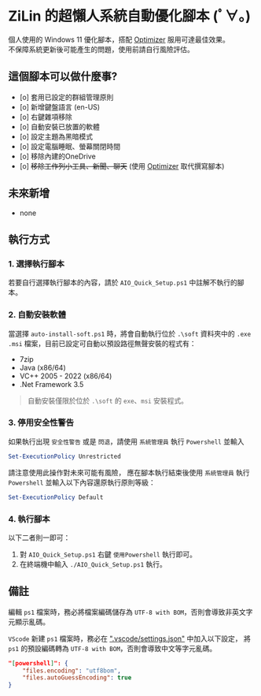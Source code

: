 # ZiLin 的超懶人系統自動優化腳本 (ﾟ∀。)

個人使用的 Windows 11 優化腳本，搭配 [Optimizer](https://github.com/hellzerg/optimizer) 服用可達最佳效果。  
不保障系統更新後可能產生的問題，使用前請自行風險評估。

## 這個腳本可以做什麼事?

- [o] 套用已設定的群組管理原則
- [o] 新增鍵盤語言 (en-US)
- [o] 右鍵雜項移除
- [o] 自動安裝已放置的軟體
- [o] 設定主題為黑暗模式
- [o] 設定電腦睡眠、螢幕關閉時間
- [o] 移除內建的OneDrive
- [o] ~~移除工作列小工具、新聞、聊天~~ (使用 [Optimizer](https://github.com/hellzerg/optimizer) 取代撰寫腳本)

## 未來新增

- none

## 執行方式

### 1. 選擇執行腳本

若要自行選擇執行腳本的內容，請於 `AIO_Quick_Setup.ps1` 中註解不執行的腳本。

### 2. 自動安裝軟體

當選擇 `auto-install-soft.ps1` 時，將會自動執行位於 `.\soft` 資料夾中的 `.exe .msi` 檔案，目前已設定可自動以預設路徑無聲安裝的程式有：

- 7zip
- Java (x86/64)
- VC++ 2005 - 2022 (x86/64)
- .Net Framework 3.5

> 自動安裝僅限於位於 `.\soft` 的 `exe`、`msi` 安裝程式。

### 3. 停用安全性警告

如果執行出現 `安全性警告` 或是 `閃退`，請使用 `系統管理員` 執行 `Powershell` 並輸入

```powershell
Set-ExecutionPolicy Unrestricted
```

請注意使用此操作對未來可能有風險，
應在腳本執行結束後使用 `系統管理員` 執行 `Powershell` 並輸入以下內容還原執行原則等級：

```powershell
Set-ExecutionPolicy Default
```

### 4. 執行腳本

以下二者則一即可：

1. 對 `AIO_Quick_Setup.ps1` 右鍵 `使用Powershell` 執行即可。
2. 在終端機中輸入 `./AIO_Quick_Setup.ps1` 執行。

## 備註

編輯 `ps1` 檔案時，務必將檔案編碼儲存為 `UTF-8 with BOM`，否則會導致非英文字元顯示亂碼。

`VScode` 新建 `ps1` 檔案時，務必在 [".vscode/settings.json"](.vscode/settings.json) 中加入以下設定，
將 `ps1` 的預設編碼轉為 `UTF-8 with BOM`，否則會導致中文等字元亂碼。

```json
"[powershell]": {
    "files.encoding": "utf8bom",
    "files.autoGuessEncoding": true
}
```

